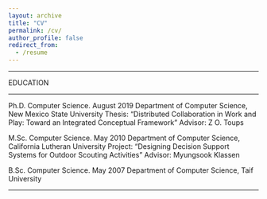 ```yaml
---
layout: archive
title: "CV"
permalink: /cv/
author_profile: false
redirect_from:
  - /resume
---
```


<hr />
EDUCATION
<hr />

Ph.D. Computer Science. August 2019
Department of Computer Science, New Mexico State University
Thesis: “Distributed Collaboration in Work and Play: Toward an Integrated Conceptual Framework”
Advisor: Z O. Toups

M.Sc. Computer Science. May 2010
Department of Computer Science, California Lutheran University
Project: “Designing Decision Support Systems for Outdoor Scouting Activities”
Advisor: Myungsook Klassen

B.Sc. Computer Science. May 2007
Department of Computer Science, Taif University

<hr />

